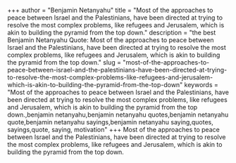 +++
author = "Benjamin Netanyahu"
title = "Most of the approaches to peace between Israel and the Palestinians, have been directed at trying to resolve the most complex problems, like refugees and Jerusalem, which is akin to building the pyramid from the top down."
description = "the best Benjamin Netanyahu Quote: Most of the approaches to peace between Israel and the Palestinians, have been directed at trying to resolve the most complex problems, like refugees and Jerusalem, which is akin to building the pyramid from the top down."
slug = "most-of-the-approaches-to-peace-between-israel-and-the-palestinians-have-been-directed-at-trying-to-resolve-the-most-complex-problems-like-refugees-and-jerusalem-which-is-akin-to-building-the-pyramid-from-the-top-down"
keywords = "Most of the approaches to peace between Israel and the Palestinians, have been directed at trying to resolve the most complex problems, like refugees and Jerusalem, which is akin to building the pyramid from the top down.,benjamin netanyahu,benjamin netanyahu quotes,benjamin netanyahu quote,benjamin netanyahu sayings,benjamin netanyahu saying,quotes, sayings,quote, saying, motivation"
+++
Most of the approaches to peace between Israel and the Palestinians, have been directed at trying to resolve the most complex problems, like refugees and Jerusalem, which is akin to building the pyramid from the top down.
